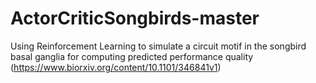 # ActorCriticSongbirds-master
 Using Reinforcement Learning to simulate a circuit motif in the songbird basal ganglia for computing predicted performance quality (https://www.biorxiv.org/content/10.1101/346841v1)

